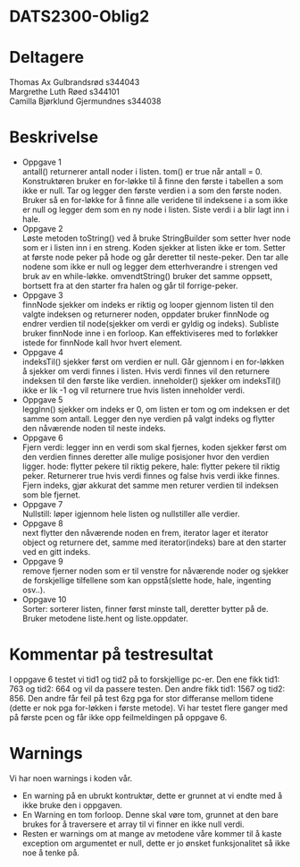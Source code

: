 # DATS2300-Oblig2
# Deltagere
Thomas Ax Gulbrandsrød s344043\
Margrethe Luth Røed s344101\
Camilla Bjørklund Gjermundnes s344038

# Beskrivelse
- Oppgave 1\
antall() returnerer antall noder i listen. tom()  er true når antall = 0. Konstruktøren bruker en for-løkke til å finne den første i tabellen a som ikke er null. Tar og legger den første verdien i a som den første noden. Bruker så en for-løkke for å finne alle veridene til indeksene i a som ikke er null og legger dem som en ny node i listen. Siste verdi i a blir lagt inn i hale.
- Oppgave 2\
Løste metoden toString() ved å bruke StringBuilder som setter hver node som er i listen inn i en streng. Koden sjekker at listen ikke er tom. Setter at første node peker på hode og går deretter til neste-peker. Den tar alle nodene som ikke er null og legger dem etterhverandre i strengen ved bruk av en while-løkke. omvendtString() bruker det samme oppsett, bortsett fra at den starter fra halen og går til forrige-peker.
- Oppgave 3\
finnNode sjekker om indeks er riktig og looper gjennom listen til den valgte indeksen og returnerer noden, oppdater bruker finnNode og endrer verdien til node(sjekker om verdi er gyldig og indeks). Subliste bruker finnNode inne i en forloop. Kan effektiviseres med to forløkker istede for finnNode kall hvor hvert element.
- Oppgave 4\
indeksTil() sjekker først om verdien er null. Går gjennom i en for-løkken å sjekker om verdi finnes i listen. Hvis verdi finnes vil den returnere indeksen til den første like verdien. inneholder() sjekker om indeksTil() ikke er lik -1 og vil returnere true hvis listen inneholder verdi.
- Oppgave 5\
leggInn() sjekker om indeks er 0, om listen er tom og om indeksen er det samme som antall. Legger den nye verdien på valgt indeks og flytter den nåværende noden til neste indeks. 
- Oppgave 6\
Fjern verdi: legger inn en verdi som skal fjernes, koden sjekker først om den verdien finnes deretter alle mulige posisjoner hvor den verdien ligger. hode: flytter pekere til riktig pekere, hale: flytter pekere til riktig peker. Returnerer true hvis verdi finnes og false hvis verdi ikke finnes. 
Fjern indeks, gjør akkurat det samme men returer verdien til indeksen som ble fjernet. 
- Oppgave 7\
Nullstill: løper igjennom hele listen og nullstiller alle verdier. 
- Oppgave 8\
  next flytter den nåværende noden en frem, iterator lager et iterator object og returnere det, samme med iterator(indeks) bare at den starter ved en gitt indeks.
- Oppgave 9\
  remove fjerner noden som er til venstre for nåværende noder og sjekker de forskjellige tilfellene som kan oppstå(slette hode, hale, ingenting osv..).
- Oppgave 10\
Sorter: sorterer listen, finner først minste tall, deretter bytter på de. Bruker metodene liste.hent og liste.oppdater.

# Kommentar på testresultat
I oppgave 6 testet vi tid1 og tid2 på to forskjellige pc-er. Den ene fikk tid1: 763 og tid2: 664 og vil da passere testen. Den andre fikk tid1: 1567 og tid2: 856. Den andre får feil på test 6zg pga for stor differanse mellom tidene (dette er nok pga for-løkken i første metode). Vi har testet flere ganger med på første pcen og får ikke opp feilmeldingen på oppgave 6. 

# Warnings
Vi har noen warnings i koden vår.
- En warning på en ubrukt kontruktør, dette er grunnet at vi endte med å ikke bruke den i oppgaven.
- En Warning en tom forloop. Denne skal vøre tom, grunnet at den bare brukes for å traversere et array til vi finner en ikke null verdi.
- Resten er warnings om at mange av metodene våre kommer til å kaste exception om argumentet er null, dette er jo ønsket funksjonalitet så ikke noe å tenke på.
